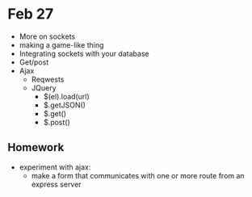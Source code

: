 # Feb 27

* More on sockets
* making a game-like thing
* Integrating sockets with your database
* Get/post
* Ajax
	* Reqwests
	* JQuery
		* $(el).load(url)
		* $.getJSON()
		* $.get()
		* $.post()
	
## Homework
* experiment with ajax:
	* make a form that communicates with one or more route from an express server

